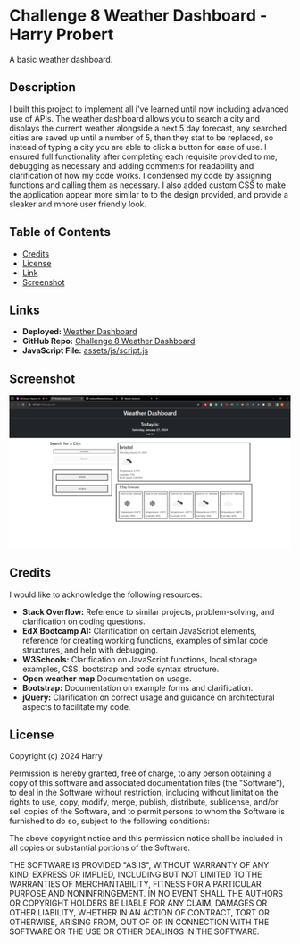 # Challenge 8 Weather Dashboard - Harry Probert

A basic weather dashboard.

## Description

I built this project to implement all i've learned until now including advanced use of APIs. The weather dashboard allows you to search a city and displays the current weather alongside a next 5 day forecast, any searched cities are saved up until a number of 5, then they stat to be replaced, so instead of typing a city you are able to click a button for ease of use. I ensured full functionality after completing each requisite provided to me, debugging as necessary and adding comments for readability and clarification of how my code works. I condensed my code by assigning functions and calling them as necessary. I also added custom CSS to make the application appear more similar to to the design provided, and provide a sleaker and mnore user friendly look.

## Table of Contents

* [Credits](#credits)
* [License](#license)
* [Link](#link)
* [Screenshot](#screenshot)

## Links

* **Deployed:** [Weather Dashboard](https://hpro97.github.io/challenge8WeatherDashboardHarryProbert/)
* **GitHub Repo:** [Challenge 8 Weather Dashboard](https://github.com/hpro97/challenge8WeatherDashboardHarryProbert)
* **JavaScript File:** [assets/js/script.js](https://github.com/hpro97/challenge8WeatherDashboardHarryProbert/blob/main/assets/js/script.js)

## Screenshot

![Screenshot of Deployed Page](/assets/screenshot.png)

## Credits

I would like to acknowledge the following resources:

* **Stack Overflow:** Reference to similar projects, problem-solving, and clarification on coding questions.
* **EdX Bootcamp AI:** Clarification on certain JavaScript elements, reference for creating working functions, examples of similar code structures, and help with debugging.
* **W3Schools:** Clarification on JavaScript functions, local storage examples, CSS, bootstrap and code syntax structure.
* **Open weather map** Documentation on usage.
* **Bootstrap:** Documentation on example forms and clarification.
* **jQuery:** Clarification on correct usage and guidance on architectural aspects to facilitate my code.

## License

Copyright (c) 2024 Harry

Permission is hereby granted, free of charge, to any person obtaining a copy
of this software and associated documentation files (the "Software"), to deal
in the Software without restriction, including without limitation the rights
to use, copy, modify, merge, publish, distribute, sublicense, and/or sell
copies of the Software, and to permit persons to whom the Software is
furnished to do so, subject to the following conditions:

The above copyright notice and this permission notice shall be included in all
copies or substantial portions of the Software.

THE SOFTWARE IS PROVIDED "AS IS", WITHOUT WARRANTY OF ANY KIND, EXPRESS OR
IMPLIED, INCLUDING BUT NOT LIMITED TO THE WARRANTIES OF MERCHANTABILITY,
FITNESS FOR A PARTICULAR PURPOSE AND NONINFRINGEMENT. IN NO EVENT SHALL THE
AUTHORS OR COPYRIGHT HOLDERS BE LIABLE FOR ANY CLAIM, DAMAGES OR OTHER
LIABILITY, WHETHER IN AN ACTION OF CONTRACT, TORT OR OTHERWISE, ARISING FROM,
OUT OF OR IN CONNECTION WITH THE SOFTWARE OR THE USE OR OTHER DEALINGS IN THE
SOFTWARE.